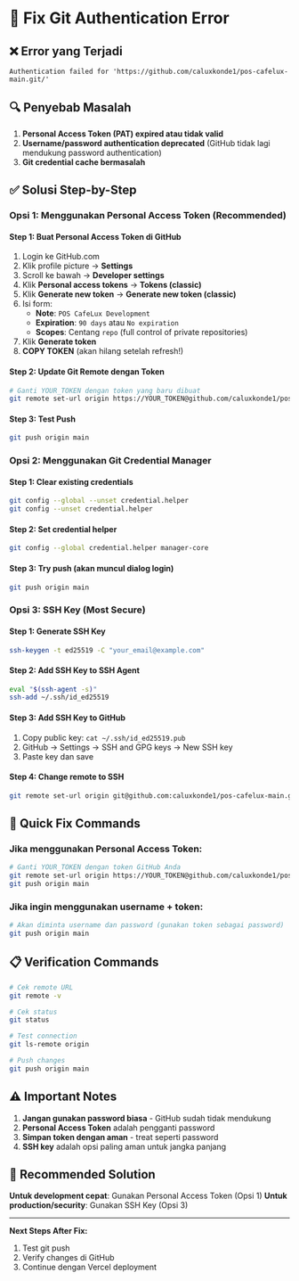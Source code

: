 # 🔧 Fix Git Authentication Error

## ❌ Error yang Terjadi
```
Authentication failed for 'https://github.com/caluxkonde1/pos-cafelux-main.git/'
```

## 🔍 Penyebab Masalah
1. **Personal Access Token (PAT) expired atau tidak valid**
2. **Username/password authentication deprecated** (GitHub tidak lagi mendukung password authentication)
3. **Git credential cache bermasalah**

## ✅ Solusi Step-by-Step

### Opsi 1: Menggunakan Personal Access Token (Recommended)

#### Step 1: Buat Personal Access Token di GitHub
1. Login ke GitHub.com
2. Klik profile picture → **Settings**
3. Scroll ke bawah → **Developer settings**
4. Klik **Personal access tokens** → **Tokens (classic)**
5. Klik **Generate new token** → **Generate new token (classic)**
6. Isi form:
   - **Note**: `POS CafeLux Development`
   - **Expiration**: `90 days` atau `No expiration`
   - **Scopes**: Centang `repo` (full control of private repositories)
7. Klik **Generate token**
8. **COPY TOKEN** (akan hilang setelah refresh!)

#### Step 2: Update Git Remote dengan Token
```bash
# Ganti YOUR_TOKEN dengan token yang baru dibuat
git remote set-url origin https://YOUR_TOKEN@github.com/caluxkonde1/pos-cafelux-main.git
```

#### Step 3: Test Push
```bash
git push origin main
```

### Opsi 2: Menggunakan Git Credential Manager

#### Step 1: Clear existing credentials
```bash
git config --global --unset credential.helper
git config --unset credential.helper
```

#### Step 2: Set credential helper
```bash
git config --global credential.helper manager-core
```

#### Step 3: Try push (akan muncul dialog login)
```bash
git push origin main
```

### Opsi 3: SSH Key (Most Secure)

#### Step 1: Generate SSH Key
```bash
ssh-keygen -t ed25519 -C "your_email@example.com"
```

#### Step 2: Add SSH Key to SSH Agent
```bash
eval "$(ssh-agent -s)"
ssh-add ~/.ssh/id_ed25519
```

#### Step 3: Add SSH Key to GitHub
1. Copy public key: `cat ~/.ssh/id_ed25519.pub`
2. GitHub → Settings → SSH and GPG keys → New SSH key
3. Paste key dan save

#### Step 4: Change remote to SSH
```bash
git remote set-url origin git@github.com:caluxkonde1/pos-cafelux-main.git
```

## 🚀 Quick Fix Commands

### Jika menggunakan Personal Access Token:
```bash
# Ganti YOUR_TOKEN dengan token GitHub Anda
git remote set-url origin https://YOUR_TOKEN@github.com/caluxkonde1/pos-cafelux-main.git
git push origin main
```

### Jika ingin menggunakan username + token:
```bash
# Akan diminta username dan password (gunakan token sebagai password)
git push origin main
```

## 📋 Verification Commands

```bash
# Cek remote URL
git remote -v

# Cek status
git status

# Test connection
git ls-remote origin

# Push changes
git push origin main
```

## ⚠️ Important Notes

1. **Jangan gunakan password biasa** - GitHub sudah tidak mendukung
2. **Personal Access Token** adalah pengganti password
3. **Simpan token dengan aman** - treat seperti password
4. **SSH key** adalah opsi paling aman untuk jangka panjang

## 🎯 Recommended Solution

**Untuk development cepat**: Gunakan Personal Access Token (Opsi 1)
**Untuk production/security**: Gunakan SSH Key (Opsi 3)

---

**Next Steps After Fix:**
1. Test git push
2. Verify changes di GitHub
3. Continue dengan Vercel deployment
